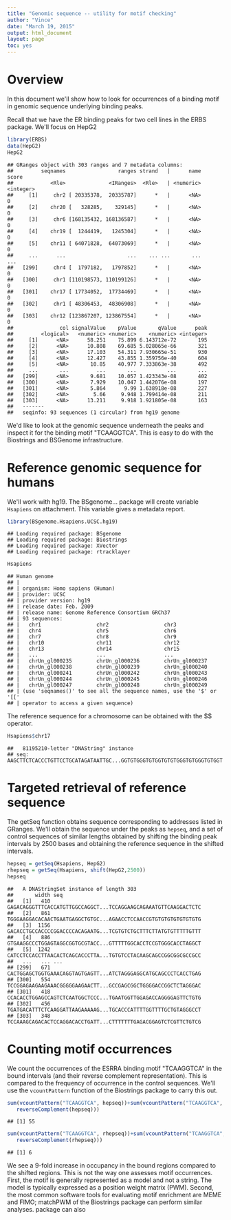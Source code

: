 ```yaml
---
title: "Genomic sequence -- utility for motif checking"
author: "Vince"
date: "March 19, 2015"
output: html_document
layout: page
toc: yes
---
```






# Overview

In this document we'll show how to look for occurrences
of a binding motif in genomic sequence underlying binding peaks.

Recall that we have the ER binding peaks for two cell
lines in the ERBS package.  We'll focus on HepG2


```r
library(ERBS)
data(HepG2)
HepG2
```

```
## GRanges object with 303 ranges and 7 metadata columns:
##         seqnames                 ranges strand   |      name     score
##            <Rle>              <IRanges>  <Rle>   | <numeric> <integer>
##     [1]     chr2 [ 20335378,  20335787]      *   |      <NA>         0
##     [2]    chr20 [   328285,    329145]      *   |      <NA>         0
##     [3]     chr6 [168135432, 168136587]      *   |      <NA>         0
##     [4]    chr19 [  1244419,   1245304]      *   |      <NA>         0
##     [5]    chr11 [ 64071828,  64073069]      *   |      <NA>         0
##     ...      ...                    ...    ... ...       ...       ...
##   [299]     chr4 [  1797182,   1797852]      *   |      <NA>         0
##   [300]     chr1 [110198573, 110199126]      *   |      <NA>         0
##   [301]    chr17 [ 17734052,  17734469]      *   |      <NA>         0
##   [302]     chr1 [ 48306453,  48306908]      *   |      <NA>         0
##   [303]    chr12 [123867207, 123867554]      *   |      <NA>         0
##               col signalValue    pValue       qValue      peak
##         <logical>   <numeric> <numeric>    <numeric> <integer>
##     [1]      <NA>      58.251    75.899 6.143712e-72       195
##     [2]      <NA>      10.808    69.685 5.028065e-66       321
##     [3]      <NA>      17.103    54.311 7.930665e-51       930
##     [4]      <NA>      12.427    43.855 1.359756e-40       604
##     [5]      <NA>       10.85    40.977 7.333863e-38       492
##     ...       ...         ...       ...          ...       ...
##   [299]      <NA>       9.681    10.057 1.423343e-08       402
##   [300]      <NA>       7.929    10.047 1.442076e-08       197
##   [301]      <NA>       5.864      9.99 1.638918e-08       227
##   [302]      <NA>        5.66     9.948 1.799414e-08       211
##   [303]      <NA>      13.211     9.918 1.921805e-08       163
##   -------
##   seqinfo: 93 sequences (1 circular) from hg19 genome
```

We'd like to look at the genomic sequence underneath the peaks
and inspect it for the binding motif "TCAAGGTCA".  This is
easy to do with the Biostrings and BSGenome infrastructure.

# Reference genomic sequence for humans

We'll work with hg19.  The BSgenome... package will
create variable `Hsapiens` on attachment.
This variable gives a metadata report.


```r
library(BSgenome.Hsapiens.UCSC.hg19)
```

```
## Loading required package: BSgenome
## Loading required package: Biostrings
## Loading required package: XVector
## Loading required package: rtracklayer
```

```r
Hsapiens
```

```
## Human genome
## | 
## | organism: Homo sapiens (Human)
## | provider: UCSC
## | provider version: hg19
## | release date: Feb. 2009
## | release name: Genome Reference Consortium GRCh37
## | 93 sequences:
## |   chr1                  chr2                  chr3                 
## |   chr4                  chr5                  chr6                 
## |   chr7                  chr8                  chr9                 
## |   chr10                 chr11                 chr12                
## |   chr13                 chr14                 chr15                
## |   ...                   ...                   ...                  
## |   chrUn_gl000235        chrUn_gl000236        chrUn_gl000237       
## |   chrUn_gl000238        chrUn_gl000239        chrUn_gl000240       
## |   chrUn_gl000241        chrUn_gl000242        chrUn_gl000243       
## |   chrUn_gl000244        chrUn_gl000245        chrUn_gl000246       
## |   chrUn_gl000247        chrUn_gl000248        chrUn_gl000249       
## | (use 'seqnames()' to see all the sequence names, use the '$' or '[['
## | operator to access a given sequence)
```

The reference sequence for a chromosome can be obtained
with the $$ operator.


```r
Hsapiens$chr17
```

```
##   81195210-letter "DNAString" instance
## seq: AAGCTTCTCACCCTGTTCCTGCATAGATAATTGC...GGTGTGGGTGTGGTGTGTGGGTGTGGGTGTGGT
```

# Targeted retrieval of reference sequence

The getSeq function obtains sequence
corresponding to addresses listed in GRanges.
We'll obtain the sequence under the peaks as
`hepseq`, and a set of control sequences of similar
lengths obtained by shifting the binding peak intervals
by 2500 bases and obtaining the reference sequence in the
shifted intervals.


```r
hepseq = getSeq(Hsapiens, HepG2)
rhepseq = getSeq(Hsapiens, shift(HepG2,2500))
hepseq
```

```
##   A DNAStringSet instance of length 303
##       width seq
##   [1]   410 GAGACAGGGTTTCACCATGTTGGCCAGGCT...TCCAGGAAGCAGAAATGTTCAAGGACTCTC
##   [2]   861 TGGGAAGGACACAACTGAATGAGGCTGTGC...AGAACCTCCAACCGTGTGTGTGTGTGTGTG
##   [3]  1156 GACACCTGCCACCCCGGACCCCACAGAATG...TCGTGTCTGCTTTCTTATGTGTTTTTGTTT
##   [4]   886 GTGAAGGCCCTGGAGTAGGCGGTGCGTACC...GTTTTTGGCACCTCCGTGGGCACCTAGGCT
##   [5]  1242 CATCCTCCACCTTAACACTCAGCACCCTTA...TGTGTCCTACAAGCAGCCGGCGGCGCCGCC
##   ...   ... ...
## [299]   671 CACTGGAGCTGGTGAAACAGGTAGTGAGTT...ATCTAGGGAGGCATGCAGCCCTCACCTGAG
## [300]   554 TCCGGAGAAGAAGAAACGGGGGAAGAACTT...GCCGAGCGGCTGGGGACCGGCTCTAGGGAC
## [301]   418 CCACACCTGGAGCCAGTCTCAATGGCTCCC...TGAATGGTTGGAGACCAGGGGAGTTCTGTG
## [302]   456 TGATGACATTTCTCAAGGATTAAGAAAAAG...TGCACCCATTTTGGTTTTGCTGTAGGGCCT
## [303]   348 TCCAAAGCAGACACTCCAGGACACCTGATT...CTTTTTTTGAGACGGAGTCTCGTTCTGTCG
```

# Counting motif occurrences

We count the occurrences of the ESRRA
binding motif
"TCAAGGTCA" in the bound intervals (and their reverse complement
representation).  This is compared to the frequency of occurrence in the
control sequences.  We'll use the `vcountPattern` function of the
Biostrings package to carry this out.


```r
sum(vcountPattern("TCAAGGTCA", hepseq))+sum(vcountPattern("TCAAGGTCA", 
   reverseComplement(hepseq)))
```

```
## [1] 55
```

```r
sum(vcountPattern("TCAAGGTCA", rhepseq))+sum(vcountPattern("TCAAGGTCA", 
   reverseComplement(rhepseq)))
```

```
## [1] 6
```

We see a 9-fold increase in occupancy in the bound regions compared
to the shifted regions.  This is not the way one assesses motif occurrences.
First, the motif is generally represented as a model and not a string.
The model is typically expressed as a position weight matrix (PWM).
Second, the most common software tools for evaluating motif enrichment are
MEME and FIMO; matchPWM of the Biostrings package can perform similar analyses.
package can also 
